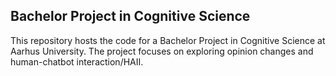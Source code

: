 ## Bachelor Project in Cognitive Science ##

This repository hosts the code for a Bachelor Project in Cognitive Science at Aarhus University. 
The project focuses on exploring opinion changes and human-chatbot interaction/HAII.

